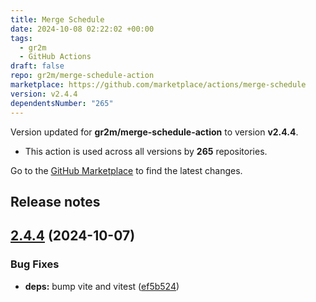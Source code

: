 ```yaml
---
title: Merge Schedule
date: 2024-10-08 02:22:02 +00:00
tags:
  - gr2m
  - GitHub Actions
draft: false
repo: gr2m/merge-schedule-action
marketplace: https://github.com/marketplace/actions/merge-schedule
version: v2.4.4
dependentsNumber: "265"
---
```



Version updated for **gr2m/merge-schedule-action** to version **v2.4.4**.
- This action is used across all versions by **265** repositories.

Go to the [GitHub Marketplace](https://github.com/marketplace/actions/merge-schedule) to find the latest changes.

## Release notes

## [2.4.4](https://github.com/gr2m/merge-schedule-action/compare/v2.4.3...v2.4.4) (2024-10-07)


### Bug Fixes

* **deps:** bump vite and vitest ([ef5b524](https://github.com/gr2m/merge-schedule-action/commit/ef5b5249853fcacc501a39a5d105c779cf6f3ff6))




